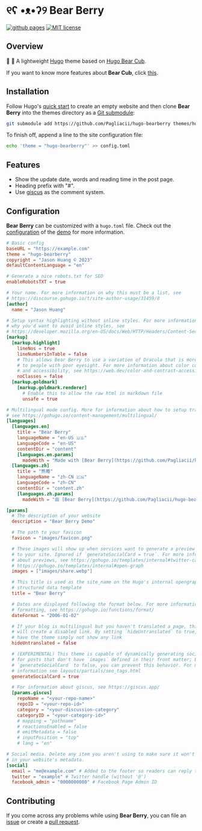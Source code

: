 # ୧ʕ •ᴥ•ʔ୨ Bear Berry

[![github pages](https://github.com/Pagliacii/hugo-bearberry/actions/workflows/gh-pages.yml/badge.svg)](https://github.com/Pagliacii/hugo-bearberry/actions/workflows/gh-pages.yml)
[![MIT license](https://img.shields.io/github/license/Pagliacii/hugo-bearberry)](https://github.com/Pagliacii/hugo-bearberry/blob/main/LICENSE)

## Overview

🐻 🍓 A lightweight [Hugo](https://gohugo.io/) theme based on [Hugo Bear
Cub](https://github.com/clente/hugo-bearcub).

If you want to know more features about **Bear Cub**, click [this](https://github.com/clente/hugo-bearcub).

## Installation

Follow Hugo's [quick start](https://gohugo.io/getting-started/quick-start/) to
create an empty website and then clone **Bear Berry** into the themes directory as
a [Git submodule](https://git-scm.com/book/en/v2/Git-Tools-Submodules):

```sh
git submodule add https://github.com/Pagliacii/hugo-bearberry themes/hugo-bearberry
```

To finish off, append a line to the site configuration file:

```sh
echo 'theme = "hugo-bearberry"' >> config.toml
```

## Features

- Show the update date, words and reading time in the post page.
- Heading prefix with "#".
- Use [giscus](https://giscus.app/) as the comment system.

## Configuration

**Bear Berry** can be customized with a `hugo.toml` file. Check out the
[configuration](https://github.com/Pagliacii/hugo-bearberry/blob/main/exampleSite/config.toml)
of the [demo](https://pagliacii.github.io/hugo-bearberry/) for more information.

```toml
# Basic config
baseURL = "https://example.com"
theme = "hugo-bearberry"
copyright = "Jason Huang © 2023"
defaultContentLanguage = "en"

# Generate a nice robots.txt for SEO
enableRobotsTXT = true

# Your name. For more information on why this must be a list, see
# https://discourse.gohugo.io/t/site-author-usage/31459/8
[author]
  name = "Jason Huang"

# Setup syntax highlighting without inline styles. For more information about
# why you'd want to avoid inline styles, see
# https://developer.mozilla.org/en-US/docs/Web/HTTP/Headers/Content-Security-Policy/style-src#unsafe_inline_styles
[markup]
  [markup.highlight]
    lineNos = true
    lineNumbersInTable = false
    # This allows Bear Berry to use a variation of Dracula that is more accessible
    # to people with poor eyesight. For more information about color contrast
    # and accessibility, see https://web.dev/color-and-contrast-accessibility/
    noClasses = false
  [markup.goldmark]
    [markup.goldmark.renderer]
      # Enable this to allow the raw html in markdown file
      unsafe = true

# Multilingual mode config. More for information about how to setup translation,
# see https://gohugo.io/content-management/multilingual/
[languages]
  [languages.en]
    title = "Bear Berry"
    languageName = "en-US 🇺🇸"
    LanguageCode = "en-US"
    contentDir = "content"
    [languages.en.params]
      madeWith = "Made with [Bear Berry](https://github.com/Pagliacii/hugo-bearberry)"
  [languages.zh]
    title = "熊莓"
    languageName = "zh-CN 🇨🇳"
    LanguageCode = "zh-CN"
    contentDir = "content.zh"
    [languages.zh.params]
      madeWith = "由 [Bear Berry](https://github.com/Pagliacii/hugo-bearberry) 驱动"

[params]
  # The description of your website
  description = "Bear Berry Demo"

  # The path to your favicon
  favicon = "images/favicon.png"

  # These images will show up when services want to generate a preview of a link
  # to your site. Ignored if `generateSocialCard = true`. For more information
  # about previews, see https://gohugo.io/templates/internal#twitter-cards and
  # https://gohugo.io/templates/internal#open-graph
  images = ["images/share.webp"]

  # This title is used as the site_name on the Hugo's internal opengraph
  # structured data template
  title = "Bear Berry"

  # Dates are displayed following the format below. For more information about
  # formatting, see https://gohugo.io/functions/format/
  dateFormat = "2006-01-02"

  # If your blog is multilingual but you haven't translated a page, this theme
  # will create a disabled link. By setting `hideUntranslated` to true, you can
  # have the theme simply not show any link
  hideUntranslated = false

  # (EXPERIMENTAL) This theme is capable of dynamically generating social cards
  # for posts that don't have `images` defined in their front matter; By setting
  # `generateSocialCard` to false, you can prevent this behavior. For more
  # information see layouts/partials/seo_tags.html
  generateSocialCard = true

  # For information about giscus, see https://giscus.app/
  [params.giscus]
    repoName = "<your-repo-name>"
    repoID = "<your-repo-id>"
    category = "<your-discussion-category"
    categoryID = "<your-category-id>"
    # mapping = "pathname"
    # reactionsEnabled = false
    # emitMetadata = false
    # inputPosition = "top"
    # lang = "en"

# Social media. Delete any item you aren't using to make sure it won't show up
# in your website's metadata.
[social]
  email = "me@example.com" # Added to the footer so readers can reply to posts
  twitter = "example" # Twitter handle (without '@')
  facebook_admin = "0000000000" # Facebook Page Admin ID
```

## Contributing

If you come across any problems while using **Bear Berry**, you can file an
[issue](https://github.com/Pagliacii/hugo-bearberry/issues) or create a [pull
request](https://github.com/Pagliacii/hugo-bearberry/pulls).
